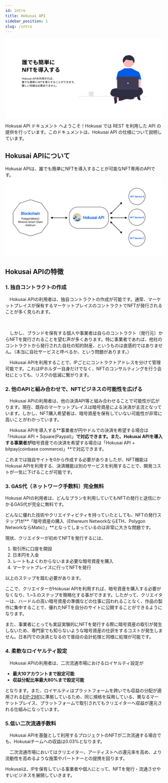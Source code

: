 ```yaml
---
id: intro
title: Hokusai API
sidebar_position: 1
slug: /intro
---
```

  
  
  
  

![Hokusai Image](../assets/intro-top.png)


Hokusai API ドキュメント へようこそ！Hokusai では REST を利用した API の提供を行っています。このドキュメントは、Hokusai API の仕様について説明しています。

## Hokusai APIについて
  
Hokusai APIは、誰でも簡単にNFTを導入することが可能なNFT専用のAPIです。
![Hokusai Image](../assets/intro-image.png)

## Hokusai APIの特徴

### 1. 独自コントラクトの作成

　Hokusai APIの利用者は、独自コントラクトの作成が可能です。通常、マーケットプレイスが保有するマーケットプレイスのコントラクトでNFTが発行されることが多く見られます。

　

　しかし、ブランドを保有する個人や事業者は自らのコントラクト（発行元）からNFTを発行されることを望む声が多くあります。特に事業者であれば、他社のコントラクトから発行された自社の知的財産、というものは直感的ではありません。（本当に自社サービスと呼べるか、という問題があります。）

　Hokusai APIを利用することで、IPごとにコントラクトアドレスを分けて管理可能です。これはIPホルダー自身だけでなく、NFTのコンサルティングを行う会社にとっても、リスクの低減に繋がります。

### 2. 他のAPIと組み合わせで、NFTビジネスの可能性を広げる

　Hokusai APIの利用者は、他の決済API等と組み合わせることで可能性が広がります。現在、既存のマーケットプレイスは暗号資産による決済が主流となっています。しかし、NFT購入希望者は、暗号資産を保有していない可能性が非常に高いことがわかっています。

　Hokusai APIを導入する**事業者が円やドルでの決済を希望する場合は「Hokusai API + Square(Paypal)」**で対応できます。また、Hokusai APIを導入する事業者が**暗号資産での決済を希望する場合は「Hokusai API + bitpay(coinbase commerce)」**で対応できます。

これまでは独自サイトを0から作成する必要がありましたが、NFT機能はHokusai APIを利用する、決済機能は別のサービスを利用することで、開発コストが一気に下げることが可能です。

### 3. GAS代（ネットワーク手数料）完全無料

Hokusai APIの利用者は、どんなプランを利用していてもNFTの発行と送信にかかるGAS代が完全に無料です。

どんなに優れた技術やクリエイティビティを持っていたとしても、NFTの発行ステップ1が**「暗号資産の購入（Ethereum NetworkならETH、Polygon NetworkならMatic）」**となってしまっているのは非常に大きな問題です。

現状、クリエイターが初めてNFTを発行するには、

1. 取引所に口座を開設
2. 日本円を入金
3. レートもよくわからないまま必要な暗号資産を購入
4. マーケットプレイスに行ってNFTを発行

以上のステップを踏む必要があります。

ここで、クリエイターがHokusai APIを利用すれば、暗号資産を購入する必要がなくなり、1.~3.のステップを簡略化する事ができます。したがって、クリエイターは、ハードルの高い暗号資産の準備などの仕事に囚われることなく、作品の製作に集中することで、優れたNFTを自分のサイトに公開することができるようになります。

また、事業者にとっても実証実験的にNFTを発行する際に暗号資産の取引が発生しないため、専門家でも知らないような暗号資産の仕訳をするコストが発生しません。日本円での決済となるので普段の会計処理と同様に処理が可能です。

### 4. 柔軟なロイヤルティ設定

　Hokusai APIの利用者は、二次流通市場におけるロイヤルティ設定が

- **最大10アカウントまで設定可能**
- **収益分配比率最大80%まで設定可能**

となります。また、ロイヤルティはプラットフォームを跨いでも収益の分配が適用される[EIP-2981](https://eips.ethereum.org/EIPS/eip-2981)に準拠しているため、同じ規格を採用している、異なるマーケットプレイス、プラットフォームで取引されてもクリエイターへ収益が還元される仕組みになっています。

### 5.低い二次流通手数料

　Hokusai APIを基盤として利用するプロジェクトのNFTが二次流通する場合でも、Hokusaiチームへの収益は0.03%となります。

　二次流通市場においてはクリエイター、アーティストへの還元率を高め、より流動性を高めるような施策やパートナーとの提携を図ります。

Hokusaiは、IPを保有している事業者や個人にとって、NFTを発行・流通させやすいビジネスを展開していきます。